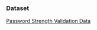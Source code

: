 ### Dataset

[Password Strength Validation Data](https://github.com/tanvipenumudy/Winter-Internship-Internity/blob/main/Mini%20Projects/Password%20Strength%20Validation/data.csv)

